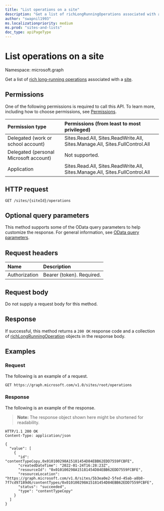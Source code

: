 ```yaml
---
title: "List operations on a site"
description: "Get a list of richLongRunningOperations associated with a site."
author: "swapnil1993"
ms.localizationpriority: medium
ms.prod: "sites-and-lists"
doc_type: apiPageType
---
```


# List operations on a site

Namespace: microsoft.graph

Get a list of [rich long-running operations](../resources/richlongrunningoperation.md) associated with a [site](../resources/site.md).

## Permissions
One of the following permissions is required to call this API. To learn more, including how to choose permissions, see [Permissions](/graph/permissions-reference).

|Permission type|Permissions (from least to most privileged)|
|:---|:---|
|Delegated (work or school account)|Sites.Read.All, Sites.ReadWrite.All, Sites.Manage.All, Sites.FullControl.All|
|Delegated (personal Microsoft account)|Not supported.|
|Application|Sites.Read.All, Sites.ReadWrite.All, Sites.Manage.All, Sites.FullControl.All|

## HTTP request

<!-- {
  "blockType": "ignored"
}
-->
``` http
GET /sites/{siteId}/operations
```

## Optional query parameters
This method supports some of the OData query parameters to help customize the response. For general information, see [OData query parameters](/graph/query-parameters).

## Request headers
|Name|Description|
|:---|:---|
|Authorization|Bearer {token}. Required.|

## Request body
Do not supply a request body for this method.

## Response

If successful, this method returns a `200 OK` response code and a collection of [richLongRunningOperation](../resources/richlongrunningoperation.md) objects in the response body.

## Examples

### Request

The following is an example of a request.


<!-- {
  "blockType": "request",
  "name": "list_richlongrunningoperation_for_sites",
  "sampleKeys": ["root"]
}
-->
``` http
GET https://graph.microsoft.com/v1.0/sites/root/operations
```
### Response


The following is an example of the response.

>**Note:** The response object shown here might be shortened for readability.
<!-- {
  "blockType": "response",
  "truncated": true,
  "@odata.type": "microsoft.graph.richLongRunningOperation",
  "isCollection": true
}
-->
``` http
HTTP/1.1 200 OK
Content-Type: application/json

{
  "value": [
    {
      "id": "contentTypeCopy,0x010100298A15181454D84EBB62EDD7559FCBFE",
      "createdDateTime": "2022-01-24T16:28:23Z",
      "resourceId": "0x010100298A15181454D84EBB62EDD7559FCBFE",
      "resourceLocation": "https://graph.microsoft.com/v1.0/sites/5b3ea0e2-5fed-45ab-a8b8-7f7cd97189d6/contentTypes/0x010100298A15181454D84EBB62EDD7559FCBFE",
      "status": "succeeded",
      "type": "contentTypeCopy"
    }
  ]
}
```

